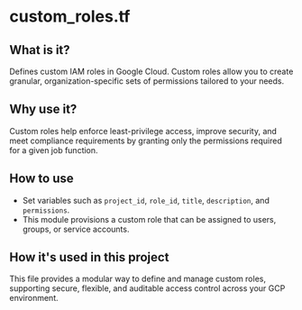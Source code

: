 # custom_roles.tf

## What is it?
Defines custom IAM roles in Google Cloud. Custom roles allow you to create granular, organization-specific sets of permissions tailored to your needs.

## Why use it?
Custom roles help enforce least-privilege access, improve security, and meet compliance requirements by granting only the permissions required for a given job function.

## How to use
- Set variables such as `project_id`, `role_id`, `title`, `description`, and `permissions`.
- This module provisions a custom role that can be assigned to users, groups, or service accounts.

## How it's used in this project
This file provides a modular way to define and manage custom roles, supporting secure, flexible, and auditable access control across your GCP environment.
